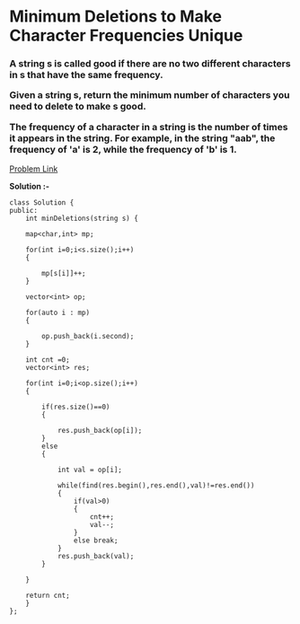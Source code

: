 # Minimum Deletions to Make Character Frequencies Unique

<h3>
A string s is called good if there are no two different characters in s that have the same frequency.

Given a string s, return the minimum number of characters you need to delete to make s good.

The frequency of a character in a string is the number of times it appears in the string. For example, in the string "aab", the frequency of 'a' is 2, while the frequency of 'b' is 1.
</h3>

[Problem Link](https://leetcode.com/problems/minimum-deletions-to-make-character-frequencies-unique/description/)

**Solution :-**

```
class Solution {
public:
    int minDeletions(string s) {
    
    map<char,int> mp;

    for(int i=0;i<s.size();i++)
    {

        mp[s[i]]++;
    }

    vector<int> op;

    for(auto i : mp)
    {

        op.push_back(i.second);
    }
    
    int cnt =0;
    vector<int> res;

    for(int i=0;i<op.size();i++)
    {

        if(res.size()==0)
        {

            res.push_back(op[i]);
        }
        else
        {

            int val = op[i];

            while(find(res.begin(),res.end(),val)!=res.end())
            {
                if(val>0)
                {
                    cnt++;
                    val--;
                }
                else break;
            }
            res.push_back(val);
        }

    }

    return cnt;
    }
};
```
